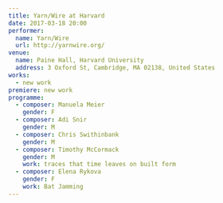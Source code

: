 ```yaml
---
title: Yarn/Wire at Harvard
date: 2017-03-18 20:00
performer:
  name: Yarn/Wire
  url: http://yarnwire.org/
venue:
  name: Paine Hall, Harvard University
  address: 3 Oxford St, Cambridge, MA 02138, United States
works:
  - new work
premiere: new work
programme:
  - composer: Manuela Meier
    gender: F
  - composer: Adi Snir
    gender: M
  - composer: Chris Swithinbank
    gender: M
  - composer: Timothy McCormack
    gender: M
    work: traces that time leaves on built form
  - composer: Elena Rykova
    gender: F
    work: Bat Jamming
---
```

